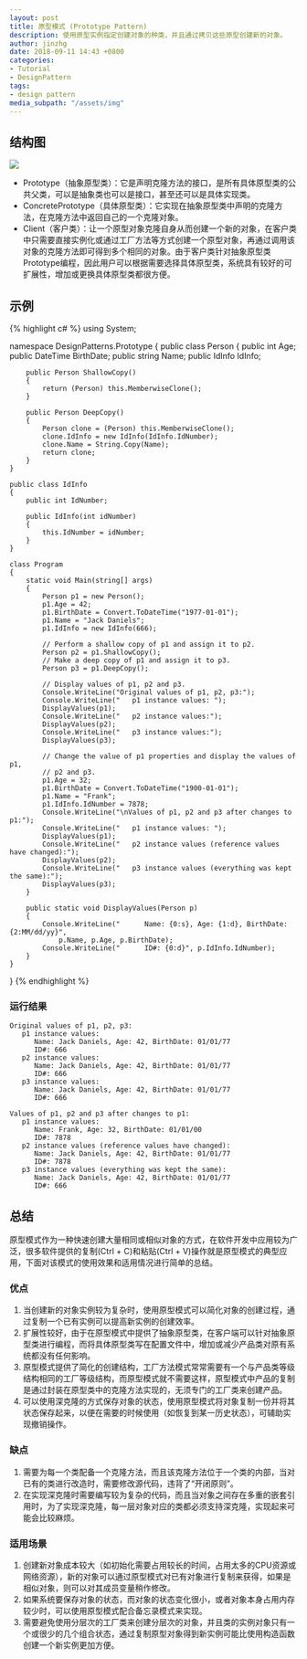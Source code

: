 ```yaml
---
layout: post
title: 原型模式 (Prototype Pattern)
description: 使用原型实例指定创建对象的种类，并且通过拷贝这些原型创建新的对象。
author: jinzhg
date: 2018-09-11 14:43 +0800
categories:
- Tutorial
- DesignPattern
tags:
- design pattern
media_subpath: "/assets/img"
---
```


## 结构图
![](prototype-pattern.png)

- Prototype（抽象原型类）：它是声明克隆方法的接口，是所有具体原型类的公共父类，可以是抽象类也可以是接口，甚至还可以是具体实现类。
- ConcretePrototype（具体原型类）：它实现在抽象原型类中声明的克隆方法，在克隆方法中返回自己的一个克隆对象。
- Client（客户类）：让一个原型对象克隆自身从而创建一个新的对象，在客户类中只需要直接实例化或通过工厂方法等方式创建一个原型对象，再通过调用该对象的克隆方法即可得到多个相同的对象。由于客户类针对抽象原型类Prototype编程，因此用户可以根据需要选择具体原型类，系统具有较好的可扩展性，增加或更换具体原型类都很方便。

## 示例
{% highlight c# %}
using System;

namespace DesignPatterns.Prototype
{
    public class Person
    {
        public int Age;
        public DateTime BirthDate;
        public string Name;
        public IdInfo IdInfo;

        public Person ShallowCopy()
        {
            return (Person) this.MemberwiseClone();
        }

        public Person DeepCopy()
        {
            Person clone = (Person) this.MemberwiseClone();
            clone.IdInfo = new IdInfo(IdInfo.IdNumber);
            clone.Name = String.Copy(Name);
            return clone;
        }
    }

    public class IdInfo
    {
        public int IdNumber;

        public IdInfo(int idNumber)
        {
            this.IdNumber = idNumber;
        }
    }

    class Program
    {
        static void Main(string[] args)
        {
            Person p1 = new Person();
            p1.Age = 42;
            p1.BirthDate = Convert.ToDateTime("1977-01-01");
            p1.Name = "Jack Daniels";
            p1.IdInfo = new IdInfo(666);

            // Perform a shallow copy of p1 and assign it to p2.
            Person p2 = p1.ShallowCopy();
            // Make a deep copy of p1 and assign it to p3.
            Person p3 = p1.DeepCopy();

            // Display values of p1, p2 and p3.
            Console.WriteLine("Original values of p1, p2, p3:");
            Console.WriteLine("   p1 instance values: ");
            DisplayValues(p1);
            Console.WriteLine("   p2 instance values:");
            DisplayValues(p2);
            Console.WriteLine("   p3 instance values:");
            DisplayValues(p3);

            // Change the value of p1 properties and display the values of p1,
            // p2 and p3.
            p1.Age = 32;
            p1.BirthDate = Convert.ToDateTime("1900-01-01");
            p1.Name = "Frank";
            p1.IdInfo.IdNumber = 7878;
            Console.WriteLine("\nValues of p1, p2 and p3 after changes to p1:");
            Console.WriteLine("   p1 instance values: ");
            DisplayValues(p1);
            Console.WriteLine("   p2 instance values (reference values have changed):");
            DisplayValues(p2);
            Console.WriteLine("   p3 instance values (everything was kept the same):");
            DisplayValues(p3);
        }

        public static void DisplayValues(Person p)
        {
            Console.WriteLine("      Name: {0:s}, Age: {1:d}, BirthDate: {2:MM/dd/yy}",
                p.Name, p.Age, p.BirthDate);
            Console.WriteLine("      ID#: {0:d}", p.IdInfo.IdNumber);
        }
    }
}
{% endhighlight %}

### 运行结果
```
Original values of p1, p2, p3:
   p1 instance values: 
      Name: Jack Daniels, Age: 42, BirthDate: 01/01/77
      ID#: 666
   p2 instance values:
      Name: Jack Daniels, Age: 42, BirthDate: 01/01/77
      ID#: 666
   p3 instance values:
      Name: Jack Daniels, Age: 42, BirthDate: 01/01/77
      ID#: 666

Values of p1, p2 and p3 after changes to p1:
   p1 instance values: 
      Name: Frank, Age: 32, BirthDate: 01/01/00
      ID#: 7878
   p2 instance values (reference values have changed):
      Name: Jack Daniels, Age: 42, BirthDate: 01/01/77
      ID#: 7878
   p3 instance values (everything was kept the same):
      Name: Jack Daniels, Age: 42, BirthDate: 01/01/77
      ID#: 666
```

## 总结
原型模式作为一种快速创建大量相同或相似对象的方式，在软件开发中应用较为广泛，很多软件提供的复制(Ctrl + C)和粘贴(Ctrl + V)操作就是原型模式的典型应用，下面对该模式的使用效果和适用情况进行简单的总结。

### 优点
1. 当创建新的对象实例较为复杂时，使用原型模式可以简化对象的创建过程，通过复制一个已有实例可以提高新实例的创建效率。
2. 扩展性较好，由于在原型模式中提供了抽象原型类，在客户端可以针对抽象原型类进行编程，而将具体原型类写在配置文件中，增加或减少产品类对原有系统都没有任何影响。
3. 原型模式提供了简化的创建结构，工厂方法模式常常需要有一个与产品类等级结构相同的工厂等级结构，而原型模式就不需要这样，原型模式中产品的复制是通过封装在原型类中的克隆方法实现的，无须专门的工厂类来创建产品。
4. 可以使用深克隆的方式保存对象的状态，使用原型模式将对象复制一份并将其状态保存起来，以便在需要的时候使用（如恢复到某一历史状态），可辅助实现撤销操作。

### 缺点
1. 需要为每一个类配备一个克隆方法，而且该克隆方法位于一个类的内部，当对已有的类进行改造时，需要修改源代码，违背了“开闭原则”。
2. 在实现深克隆时需要编写较为复杂的代码，而且当对象之间存在多重的嵌套引用时，为了实现深克隆，每一层对象对应的类都必须支持深克隆，实现起来可能会比较麻烦。

### 适用场景
1. 创建新对象成本较大（如初始化需要占用较长的时间，占用太多的CPU资源或网络资源），新的对象可以通过原型模式对已有对象进行复制来获得，如果是相似对象，则可以对其成员变量稍作修改。
2. 如果系统要保存对象的状态，而对象的状态变化很小，或者对象本身占用内存较少时，可以使用原型模式配合备忘录模式来实现。
3. 需要避免使用分层次的工厂类来创建分层次的对象，并且类的实例对象只有一个或很少的几个组合状态，通过复制原型对象得到新实例可能比使用构造函数创建一个新实例更加方便。